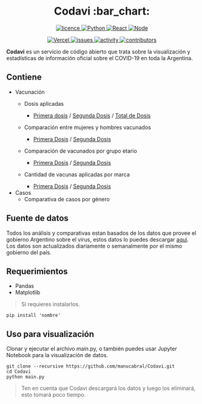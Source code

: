 <div align="center">
  <h1>Codavi :bar_chart:</h1>
  <a href="https://github.com/manucabral/COVID-19-Davi/blob/main/LICENSE"><img src="https://img.shields.io/badge/License-Apache_2.0-red.svg" alt="licence"> </a>
  <a href="https://www.python.org/downloads/release/python-360/"><img src="https://img.shields.io/badge/python-3.9.1-blue.svg" alt="Python"> </a>
  <a href="https://es.reactjs.org/"><img src="https://img.shields.io/badge/React-16.8.6-blue.svg" alt="React"> </a>
  <a href="https://nodejs.org/es/"><img src="https://img.shields.io/badge/Node-14.15.3-00610d.svg" alt="Node"> </a>

  <a href="https://vercel.com"><img src="https://vercelbadge.vercel.app/api/andrewmanu/codavi-web" alt="Vercel"> </a>
  <a href="#"><img src="https://img.shields.io/github/issues/manucabral/Codavi" alt="issues"> </a>
  <a href="#"><img src="https://img.shields.io/github/commit-activity/m/manucabral/Codavi" alt="activity"> </a>
  <a href="#"><img src="https://img.shields.io/github/contributors/manucabral/Codavi" alt="contributors"> </a>
</div>

**Codavi** es un servicio de código abierto que trata sobre la visualización y estadísticas de información oficial sobre el COVID-19 en toda la Argentina.

## Contiene
- Vacunación
  - Dosis aplicadas
    - [Primera dosis](https://nbviewer.jupyter.org/github/manucabral/Codavi/blob/main/data/Primera%20dosis/DOSIS1-total.ipynb) / [Segunda Dosis](https://nbviewer.jupyter.org/github/manucabral/Codavi/blob/main/data//Segunda%20dosis/DOSIS2-total.ipynb) / [Total de Dosis](https://nbviewer.jupyter.org/github/manucabral/Codavi/blob/main/data//Segunda%20dosis/DOSIS2-total.ipynb)
  - Comparación entre mujeres y hombres vacunados
    - [Primera Dosis](https://nbviewer.jupyter.org/github/manucabral/Codavi/blob/main/data/Primera%20dosis/DOSIS1-MasculineAndFeminineComparative.ipynb) / [Segunda Dosis](https://nbviewer.jupyter.org/github/manucabral/Codavi/blob/main/data//Segunda%20dosis/DOSIS2-MasculineAndFeminineComparative.ipynb)
  
  - Comparación de vacunados por grupo etario
    - [Primera Dosis](https://nbviewer.jupyter.org/github/manucabral/Codavi/blob/main/data/Primera%20dosis/DOSIS1-GrupoEtarioComparativa.ipynb) / [Segunda Dosis](https://nbviewer.jupyter.org/github/manucabral/Codavi/blob/main/data/Segunda%20dosis/DOSIS2-GrupoEtarioComparativa.ipynb)
  
  - Cantidad de vacunas aplicadas por marca
    - [Primera Dosis](https://nbviewer.jupyter.org/github/manucabral/Codavi/blob/main/data/Primera%20dosis/DOSIS1-VacunasAplicadas.ipynb) / [Segunda Dosis](https://nbviewer.jupyter.org/github/manucabral/Codavi/blob/main/data/Segunda%20dosis/DOSIS2-VacunasAplicadas.ipynb)
- Casos
  - Comparativa de casos por género

## Fuente de datos
Todos los análisis y comparativas estan basados de los datos que provee el gobierno Argentino sobre el virus, estos datos lo puedes descargar [aquí](https://datos.gob.ar/dataset/salud-vacunas-contra-covid-19-dosis-aplicadas-republica-argentina---registro-desagregado).
Los datos son actualizados diariamente o semanalmente por el mismo gobierno del país.

## Requerimientos
- Pandas
- Matplotlib
> Si requieres instalarlos.
```
pip install 'nombre'
```

## Uso para visualización
Clonar y ejecutar el archivo main.py, o también puedes usar Jupyter Notebook para la visualización de datos.
```
git clone --recursive https://github.com/manucabral/Codavi.git
cd Codavi
python main.py
```
> Ten en cuenta que Codavi descargará los datos y luego los eliminará, esto tomará poco tiempo.
